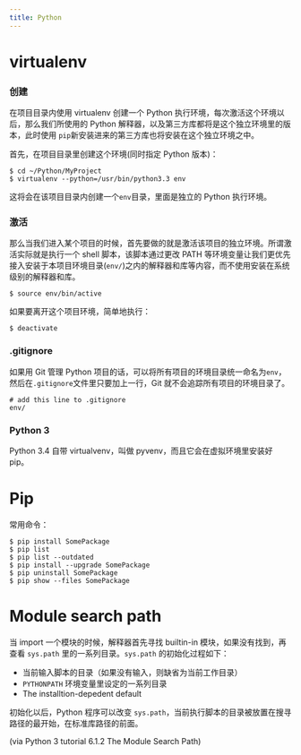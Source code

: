 ```yaml
---
title: Python
---
```


virtualenv
==========


### 创建

在项目目录内使用 virtualenv 创建一个 Python 执行环境，每次激活这个环境以后，那么我们所使用的 Python 解释器，以及第三方库都将是这个独立环境里的版本，此时使用 `pip`新安装进来的第三方库也将安装在这个独立环境之中。

首先，在项目目录里创建这个环境(同时指定 Python 版本)：

	$ cd ~/Python/MyProject
	$ virtualenv --python=/usr/bin/python3.3 env

这将会在该项目目录内创建一个`env`目录，里面是独立的 Python 执行环境。

### 激活

那么当我们进入某个项目的时候，首先要做的就是激活该项目的独立环境。所谓激活实际就是执行一个 shell 脚本，该脚本通过更改 PATH 等环境变量让我们更优先接入安装于本项目环境目录(`env/`)之内的解释器和库等内容，而不使用安装在系统级别的解释器和库。

	$ source env/bin/active

如果要离开这个项目环境，简单地执行：

	$ deactivate

### .gitignore

如果用 Git 管理 Python 项目的话，可以将所有项目的环境目录统一命名为`env`，然后在`.gitignore`文件里只要加上一行，Git 就不会追踪所有项目的环境目录了。

	# add this line to .gitignore
	env/

### Python 3

Python 3.4 自带 virtualvenv，叫做 pyvenv，而且它会在虚拟环境里安装好 pip。


Pip
====

常用命令：

	$ pip install SomePackage
	$ pip list
	$ pip list --outdated
	$ pip install --upgrade SomePackage
	$ pip uninstall SomePackage
	$ pip show --files SomePackage


Module search path
==================

当 import 一个模块的时候，解释器首先寻找 builtin-in 模块，如果没有找到，再查看 `sys.path` 里的一系列目录。`sys.path` 的初始化过程如下：

- 当前输入脚本的目录（如果没有输入，则缺省为当前工作目录）
- `PYTHONPATH` 环境变量里设定的一系列目录
- The installtion-depedent default

初始化以后，Python 程序可以改变 `sys.path`，当前执行脚本的目录被放置在搜寻路径的最开始，在标准库路径的前面。

(via Python 3 tutorial 6.1.2 The Module Search Path)
